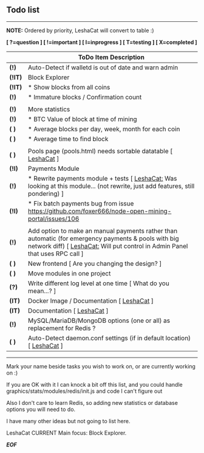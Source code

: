 ## Todo list 

-------

**NOTE:** Ordered by priority, LeshaCat will convert to table :)

**[ ?=question ] [ !=important ] [ I=inprogress ] [ T=testing ] [ X=completed ]**

|| ToDo Item Description |
| ------------- | ------------- |
| **(!)** | Auto-Detect if walletd is out of date and warn admin |
| **(!IT)** | Block Explorer |
| **(!IT)** | * Show blocks from all coins |
| **(!)** | * Immature blocks / Confirmation count |
|||
| **(!)** | More statistics |
| **(!)** | * BTC Value of block at time of mining |
| **( )** | * Average blocks per day, week, month for each coin |
| **( )** | * Average time to find block |
|||
| **( )** | Pools page (pools.html) needs sortable datatable [ [LeshaCat](https://github.com/leshacat) ] |
| **(!I)** | Payments Module |
| **(!)** | * Rewrite payments module + tests [ [LeshaCat:](https://github.com/leshacat) Was looking at this module... (not rewrite, just add features, still pondering) ] |
| **(!I)** | * Fix batch payments bug from issue https://github.com/foxer666/node-open-mining-portal/issues/106 |
|||
| **(!)** | Add option to make an manual payments rather than automatic (for emergency payments & pools with big network diff) [ [LeshaCat:](https://github.com/leshacat) Will put control in Admin Panel that uses RPC call ] |
| **( )** | New frontend [ Are you changing the design? ] |
| **( )** | Move modules in one project |
| **(?)** | Write different log level at one time [ What do you mean...? ] |
| **(IT)** | Docker Image / Documentation [ [LeshaCat](https://github.com/leshacat) ] |
| **(IT)** | Documentation [ [LeshaCat](https://github.com/leshacat) ] |
| **(!)** | MySQL/MariaDB/MongoDB options (one or all) as replacement for Redis ? |
| **( )** | Auto-Detect daemon.conf settings (if in default location) [ [LeshaCat](https://github.com/leshacat) ] |

------

Mark your name beside tasks you wish to work on, or are currently working on :)

If you are OK with it I can knock a bit off this list, and you could handle graphics/stats/modules/redis/init.js and code I can't figure out

Also I don't care to learn Redis, so adding new statistics or database options you will need to do.

I have many other ideas but not going to list here.

LeshaCat CURRENT Main focus: Block Explorer.

***EOF***
